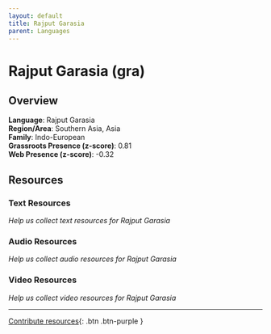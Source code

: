 ```yaml
---
layout: default
title: Rajput Garasia
parent: Languages
---
```


# Rajput Garasia (gra)

## Overview

**Language**: Rajput Garasia  
**Region/Area**: Southern Asia, Asia  
**Family**: Indo-European  
**Grassroots Presence (z-score)**: 0.81  
**Web Presence (z-score)**: -0.32  

## Resources

### Text Resources
*Help us collect text resources for Rajput Garasia*

### Audio Resources
*Help us collect audio resources for Rajput Garasia*

### Video Resources
*Help us collect video resources for Rajput Garasia*

---

[Contribute resources](https://forms.office.com/e/1SfLJx3u1r){: .btn .btn-purple }
